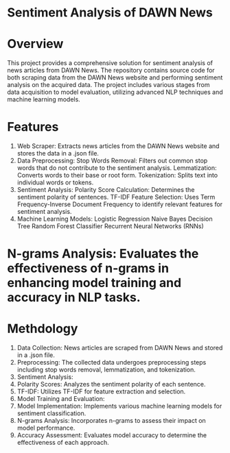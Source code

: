 # Sentiment Analysis of DAWN News
# Overview
This project provides a comprehensive solution for sentiment analysis of news articles from DAWN News. The repository contains source code for both scraping data from the DAWN News website and performing sentiment analysis on the acquired data. The project includes various stages from data acquisition to model evaluation, utilizing advanced NLP techniques and machine learning models.

# Features
1. Web Scraper: Extracts news articles from the DAWN News website and stores the data in a .json file.
2. Data Preprocessing:
		Stop Words Removal: Filters out common stop words that do not contribute to the sentiment analysis.
    Lemmatization: Converts words to their base or root form.
    Tokenization: Splits text into individual words or tokens.
3. Sentiment Analysis:
		Polarity Score Calculation: Determines the sentiment polarity of sentences.
		TF-IDF Feature Selection: Uses Term Frequency-Inverse Document Frequency to identify relevant features for sentiment analysis.
4. Machine Learning Models:
		Logistic Regression
		Naive Bayes
		Decision Tree
		Random Forest Classifier
		Recurrent Neural Networks (RNNs)
# N-grams Analysis: Evaluates the effectiveness of n-grams in enhancing model training and accuracy in NLP tasks.

# Methdology

1. Data Collection: News articles are scraped from DAWN News and stored in a .json file.
2. Preprocessing: The collected data undergoes preprocessing steps including stop words removal, lemmatization, and tokenization.
3. Sentiment Analysis:
4. Polarity Scores: Analyzes the sentiment polarity of each sentence.
5. TF-IDF: Utilizes TF-IDF for feature extraction and selection.
6. Model Training and Evaluation:
7. Model Implementation: Implements various machine learning models for sentiment classification.
8. N-grams Analysis: Incorporates n-grams to assess their impact on model performance.
9. Accuracy Assessment: Evaluates model accuracy to determine the effectiveness of each approach.

